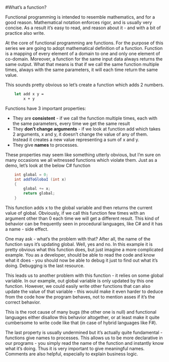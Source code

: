 #What’s a function?

Functional programming is intended to resemble mathematics, and for a good reason. Mathematical notation enforces rigor, and is usually very concise. As a result it’s easy to read, and reason about it - and with a bit of practice also write. 

At the core of functional programming are functions. For the purpose of this series we are going to adopt mathematical definition of a function. Function is a mapping of every element of a domain to one and only one element of co-domain. Moreover, a function for the same input data always returns the same output. What that means is that if we call the same function multiple times, always with the same parameters, it will each time return the same value. 

This sounds pretty obvious so let’s create a function which adds 2 numbers.

```fsharp
    let add x y =
        x + y 
```

Functions have 3 important properties:

* They are **consistent** - if we call the function multiple times, each with the same parameters, every time we get the same result 
* They **don’t change arguments** - if we look at function add which takes 2 arguments, x and y, it doesn’t change the value of any of them. Instead it creates a new value representing a sum of x and y.
* They give **names** to processes.

These properties may seem like something utterly obvious, but I’m sure on many occasions we all witnessed functions which violate them. Just as a demo, let’s look at the below C# function

```csharp
    int global = 0;
    int addToGlobaI (int x)
    {
        global += x;
        return global;
    }
```

This function adds x to the global variable and then returns the current value of global. Obviously, if we call this function few times with an argument other than 0 each time we will get a different result. This kind of behavior can be frequently seen in procedural languages, like C# and it has a name - side effect. 

One may ask - what’s the problem with that? After all, the name of the function says it’s updating global. Well, yes and no. In this example it is pretty obvious what this function does, but just imagine a more complicated example. You as a developer, should be able to read the code and know what it does - you should now be able to debug it just to find out what it’s doing. Debugging is the last resource. 

This leads us to another problem with this function - it relies on some global variable. In our example, out global variable is only updated by this one function. However, we could easily write other functions that can also update the value of that variable - this would make it even harder to deduce from the code how the program behaves, not to mention asses if it’s the correct behavior. 

This is the root cause of many bugs (the other one is null) and functional languages either disallow this behavior altogether, or at least make it quite cumbersome to write code like that (in case of hybrid languages like F#). 

The last property is usually undermined but it’s actually quite fundamental - functions give names to processes. This allows us to be more declarative in our programs - you simply read the name of the function and instantly know what it’s doing. Thus it is very important to give meaningful names. Comments are also helpful, especially to explain business logic. 